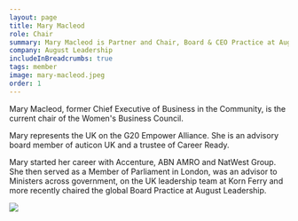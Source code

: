 ```yaml
---
layout: page
title: Mary Macleod
role: Chair
summary: Mary Macleod is Partner and Chair, Board & CEO Practice at August Leadership.
company: August Leadership
includeInBreadcrumbs: true
tags: member
image: mary-macleod.jpeg
order: 1
---
```


<div class="govuk-grid-row">
  <div class="govuk-grid-column-two-thirds">
  
Mary Macleod, former Chief Executive of Business in the Community, is the current chair of the Women's Business Council.

Mary represents the UK on the G20 Empower Alliance. She is an advisory board member of auticon UK and a trustee of Career Ready.
 
Mary started her career with Accenture, ABN AMRO and NatWest Group. She then served as a Member of Parliament in London, was an advisor to Ministers across government, on the UK leadership team at Korn Ferry and more recently chaired the global Board Practice at August Leadership.

  </div>
  <div class="govuk-grid-column-one-third member-page-image"><img src="/images/{{image}}"/></div>
</div>
